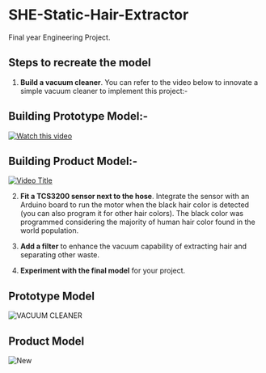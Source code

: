 # SHE-Static-Hair-Extractor

Final year Engineering Project.

## Steps to recreate the model

1. **Build a vacuum cleaner**. You can refer to the video below to innovate a simple vacuum cleaner to implement this project:-

## Building Prototype Model:-
[![Watch this video](https://img.youtube.com/vi/jkQsBD5WtDo&t=1s/0.jpg)](https://www.youtube.com/watch?v=jkQsBD5WtDo&t=1s)

## Building Product Model:-
[![Video Title](https://img.youtube.com/vi/3g7W8sgWzhU/0.jpg)](https://www.youtube.com/watch?v=3g7W8sgWzhU)

        
2. **Fit a TCS3200 sensor next to the hose**. Integrate the sensor with an Arduino board to run the motor when the black hair color is detected (you can also program it for other hair colors). The black color was programmed considering the majority of human hair color found in the world population.

3. **Add a filter** to enhance the vacuum capability of extracting hair and separating other waste.

4. **Experiment with the final model** for your project.

## Prototype Model

![VACUUM CLEANER](https://github.com/MustaqAhamed/SHE-Static-Hair-Extractor/assets/44725818/9318187a-1b27-4634-8ebd-c51cdd3b01ba)

## Product Model
![New](https://github.com/MustaqAhamed/SHE-Static-Hair-Extractor/assets/44725818/5def4e12-e1d4-4d26-8b1b-6a9fa314c64b)
